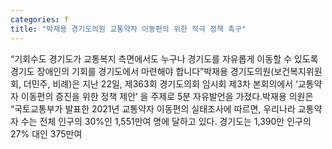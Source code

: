 ```yaml
---
categories: f
title: "박재용 경기도의원 교통약자 이동편의 위한 적극 정책 촉구"
---
```

“기회수도 경기도가 교통복지 측면에서도 누구나 경기도를 자유롭게 이동할 수 있도록 경기도 장애인의 기회를 경기도에서 마련해야 합니다”박재용 경기도의원(보건복지위원회, 더민주, 비례)은 지난 22일, 제363회 경기도의회 임시회 제3차 본회의에서 ‘교통약자 이동편의 증진을 위한 정책 제안’ 을 주제로 5분 자유발언을 가졌다.박재용 의원은 “국토교통부가 발표한 2021년 교통약자 이동편의 실태조사에 따르면, 우리나라 교통약자 수는 전체 인구의 30%인 1,551만여 명에 달하고 있다. 경기도는 1,390만 인구의 27% 대인 375만여